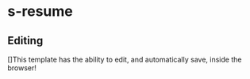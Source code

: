 # s-resume

## Editing
[]This template has the ability to edit, and automatically save, inside the browser!
